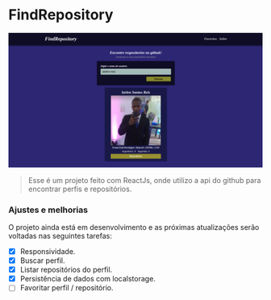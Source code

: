 # FindRepository

<img src="./public/github-repository.png" alt="image template">

> Esse é um projeto feito com ReactJs, onde utilizo a api do github para encontrar perfis e repositórios.

### Ajustes e melhorias

O projeto ainda está em desenvolvimento e as próximas atualizações serão voltadas nas seguintes tarefas:

- [x] Responsividade.
- [x] Buscar perfil.
- [x] Listar repositórios do perfil.
- [x] Persistência de dados com localstorage.
- [ ] Favoritar perfil / repositório.
